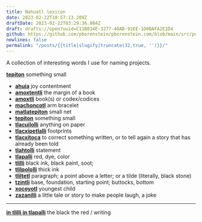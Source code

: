 ```yaml
---
title: Nahuatl lexicon
date: 2023-02-22T18:57:13.208Z
draftDate: 2023-02-22T03:29:36.084Z
draft: drafts://open?uuid=C11B834E-3277-40AB-91EE-1D0BAFA2E1D4
github: https://github.com/pborenstein/pborenstein.com/blob/main/src/posts/c11b834e-3277-40ab-91ee-1d0bafa2e1d4.md
newlines: false
permalink: "/posts/{{title|slugify|truncate(32,true, '')}}/"
---
```

A collection of interesting words
I use
for naming projects.

[**tepiton**](https://nahuatl.wired-humanities.org/content/tepiton) something small
<!-- excerpt -->


- [**ahuia**](https://nahuatl.wired-humanities.org/content/ahuia) joy contentment
- [**amoxtentli**](https://nahuatl.wired-humanities.org/content/amoxtentli) the margin of a book
- [**amoxtli**](https://nahuatl.wired-humanities.org/content/amoxtli) book(s) or codex/codices
- [**machoncotl**](https://nahuatl.wired-humanities.org/content/machoncotl) arm bracelet
- [**matlatepiton**](https://en.wiktionary.org/wiki/matlatepiton#Classical_Nahuatl) small net
- [**tepiton**](https://nahuatl.wired-humanities.org/content/tepiton) something small
- [**tlacuilolli**](https://nahuatl.wired-humanities.org/content/tlacuilolli) anything on paper
- [**tlacxipetlalli**](https://nahuatl.wired-humanities.org/content/tlacxipetlalli) footprints
- [**tlacxitoca**](https://nahuatl.wired-humanities.org/content/tlacxitoca) to correct something written, or to tell again a story that has already been told
- [**tlahtolli**](https://nahuatl.wired-humanities.org/content/tlahtolli-0) statement
- [**tlapalli**](https://nahuatl.wired-humanities.org/content/tlapalli-0) red, dye, color
- [**tlilli**](https://nahuatl.wired-humanities.org/tlilli) black ink, black paint, soot;
- [**tlilpololli**](https://nahuatl.wired-humanities.org/content/tlilpololli) thick ink
- [**tliltetl**](https://https://nahuatl.wired-humanities.org/content/tliltetl) paragraph; a point above a letter; or a tilde (literally, black stone)
- [**tzintli**](https://https://nahuatl.wired-humanities.org/content/tzintli) base, foundation, starting point; buttocks, bottom
- [**xocoyotl**](https://nahuatl.wired-humanities.org/content/xocoyotl) youngest child
- [**zazanilli**](https://nahuatl.wired-humanities.org/content/zazanilli) a little tale or story to make people laugh, a joke
---

[**in tlilli in tlapalli**](https://nahuatl.uoregon.edu/node/202072) the black the red / writing
